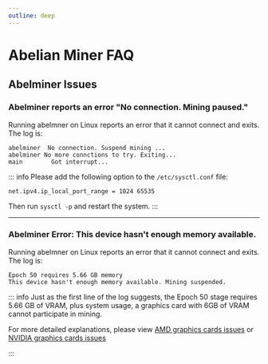 ```yaml
---
outline: deep
---
```


# Abelian Miner FAQ

## Abelminer Issues

### <Badge type="warning" text="QUESTION" /> Abelminer reports an error "No connection. Mining paused."

Running abelmner on Linux reports an error that it cannot connect and exits. The log is:
```text
abelminer  No connection. Suspend mining ...
abelminer No more connctions to try. Exiting...
main        Got interrupt...
```

::: info <Badge type="tip" text="ANSWER" />
Please add the following option to the `/etc/sysctl.conf` file:
```bash
net.ipv4.ip_local_port_range = 1024 65535
```
Then run `sysctl -p` and restart the system.
:::

---

### <Badge type="warning" text="QUESTION" /> Abelminer Error: This device hasn't enough memory available.

Running abelmner on Linux reports an error that it cannot connect and exits. The log is:
```text
Epoch 50 requires 5.66 GB memory
This device hasn't enough memory available. Mining suspended.
```

::: info <Badge type="tip" text="ANSWER" />
Just as the first line of the log suggests, the Epoch 50 stage requires 5.66 GB of VRAM, plus system usage, a graphics card with 6GB of VRAM cannot participate in mining.

For more detailed explanations, please view [AMD graphics cards issues](/faq/hardware-issues/amd) or [NVIDIA graphics cards issues](/faq/hardware-issues/nvidia)

:::